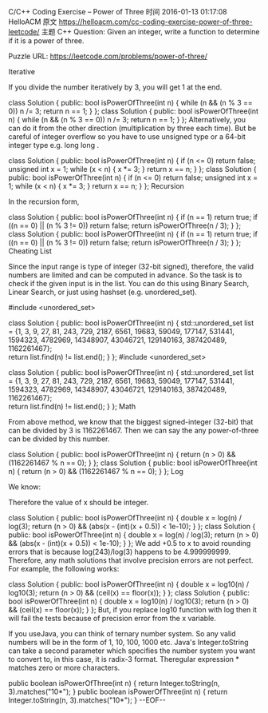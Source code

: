 C/C++ Coding Exercise – Power of Three
时间 2016-01-13 01:17:08  HelloACM
原文  https://helloacm.com/cc-coding-exercise-power-of-three-leetcode/
主题 C++
Question: Given an integer, write a function to determine if it is a power of three.

Puzzle URL: https://leetcode.com/problems/power-of-three/

Iterative

If you divide the number iteratively by 3, you will get 1 at the end.

class Solution {
public:
    bool isPowerOfThree(int n) {
        while (n && (n % 3 == 0)) n /= 3;
        return n == 1;
    }
};
class Solution {
public:
    bool isPowerOfThree(int n) {
        while (n && (n % 3 == 0)) n /= 3;
        return n == 1;
    }
};
Alternatively, you can do it from the other direction (multiplication by three each time). But be careful of integer overflow so you have to use unsigned type or a 64-bit integer type e.g. long long .

class Solution {
public:
    bool isPowerOfThree(int n) {
        if (n <= 0) return false;
        unsigned int x = 1;
        while (x < n) {
            x *= 3;
        }
        return x == n;
    }
};
class Solution {
public:
    bool isPowerOfThree(int n) {
        if (n <= 0) return false;
        unsigned int x = 1;
        while (x < n) {
            x *= 3;
        }
        return x == n;
    }
};
Recursion

In the recursion form,

class Solution {
public:
    bool isPowerOfThree(int n) {
        if (n == 1) return true;
        if ((n == 0) || (n % 3 != 0)) return false;
        return isPowerOfThree(n / 3);
    }
};
class Solution {
public:
    bool isPowerOfThree(int n) {
        if (n == 1) return true;
        if ((n == 0) || (n % 3 != 0)) return false;
        return isPowerOfThree(n / 3);
    }
};
Cheating List

Since the input range is type of integer (32-bit signed), therefore, the valid numbers are limited and can be computed in advance. So the task is to check if the given input is in the list. You can do this using Binary Search, Linear Search, or just using hashset (e.g. unordered_set).

#include <unordered_set>
 
class Solution {
public:
    bool isPowerOfThree(int n) {
        std::unordered_set<int> list = {1, 3, 9, 27, 81, 243, 729, 2187, 6561, 19683, 59049, 177147, 531441, 1594323, 4782969, 14348907, 43046721, 129140163, 387420489, 1162261467};        
        return list.find(n) != list.end();
    }
};
#include <unordered_set>

class Solution {
public:
    bool isPowerOfThree(int n) {
        std::unordered_set<int> list = {1, 3, 9, 27, 81, 243, 729, 2187, 6561, 19683, 59049, 177147, 531441, 1594323, 4782969, 14348907, 43046721, 129140163, 387420489, 1162261467};        
        return list.find(n) != list.end();
    }
};
Math

From above method, we know that the biggest signed-integer (32-bit) that can be divided by 3 is 1162261467. Then we can say the any power-of-three can be divided by this number.

class Solution {
public:
    bool isPowerOfThree(int n) {
        return (n > 0) && (1162261467 % n == 0);
    }
};
class Solution {
public:
    bool isPowerOfThree(int n) {
        return (n > 0) && (1162261467 % n == 0);
    }
};
Log

We know:

Therefore the value of x should be integer.

class Solution {
public:
    bool isPowerOfThree(int n) {
        double x = log(n) / log(3);
        return (n > 0) && (abs(x - (int)(x + 0.5)) < 1e-10);
    }
};
class Solution {
public:
    bool isPowerOfThree(int n) {
        double x = log(n) / log(3);
        return (n > 0) && (abs(x - (int)(x + 0.5)) < 1e-10);
    }
};
We add +0.5 to x to avoid rounding errors that is because log(243)/log(3) happens to be 4.999999999. Therefore, any math solutions that involve precision errors are not perfect. For example, the following works:

class Solution {
public:
    bool isPowerOfThree(int n) {
        double x = log10(n) / log10(3);
        return (n > 0) && (ceil(x) == floor(x));
    }
};
class Solution {
public:
    bool isPowerOfThree(int n) {
        double x = log10(n) / log10(3);
        return (n > 0) && (ceil(x) == floor(x));
    }
};
But, if you replace log10 function with log then it will fail the tests because of precision error from the x variable.

If you useJava, you can think of ternary number system. So any valid numbers will be in the form of 1, 10, 100, 1000 etc. Java's Integer.toString can take a second parameter which specifies the number system you want to convert to, in this case, it is radix-3 format. Theregular expression * matches zero or more characters.

public boolean isPowerOfThree(int n) {
    return Integer.toString(n, 3).matches("10*");
}
public boolean isPowerOfThree(int n) {
    return Integer.toString(n, 3).matches("10*");
}
--EOF--